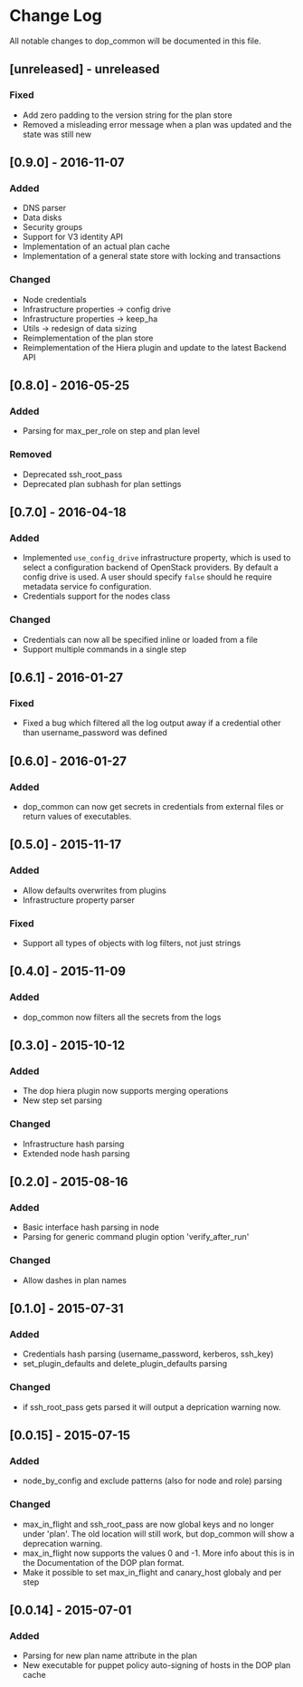 # Change Log
All notable changes to dop_common will be documented in this file.

## [unreleased] - unreleased
### Fixed
- Add zero padding to the version string for the plan store
- Removed a misleading error message when a plan was updated and the state was still new

## [0.9.0] - 2016-11-07
### Added
- DNS parser
- Data disks
- Security groups
- Support for V3 identity API
- Implementation of an actual plan cache
- Implementation of a general state store with locking and transactions

### Changed
- Node credentials
- Infrastructure properties -> config drive
- Infrastructure properties -> keep_ha
- Utils -> redesign of data sizing
- Reimplementation of the plan store
- Reimplementation of the Hiera plugin and update to the latest Backend API

## [0.8.0] - 2016-05-25
### Added
- Parsing for max_per_role on step and plan level

### Removed
- Deprecated ssh_root_pass
- Deprecated plan subhash for plan settings

## [0.7.0] - 2016-04-18
### Added
- Implemented `use_config_drive` infrastructure property, which is used to
  select a configuration backend of OpenStack providers. By default a config
  drive is used. A user should specify `false` should he require metadata
  service fo configuration.
- Credentials support for the nodes class

### Changed
- Credentials can now all be specified inline or loaded from a file
- Support multiple commands in a single step

## [0.6.1] - 2016-01-27
### Fixed
- Fixed a bug which filtered all the log output away if a credential other than
  username_password was defined

## [0.6.0] - 2016-01-27
### Added
- dop_common can now get secrets in credentials from external files or return values of executables.

## [0.5.0] - 2015-11-17
### Added
- Allow defaults overwrites from plugins
- Infrastructure property parser

### Fixed
- Support all types of objects with log filters, not just strings

## [0.4.0] - 2015-11-09
### Added
- dop_common now filters all the secrets from the logs

## [0.3.0] - 2015-10-12
### Added
- The dop hiera plugin now supports merging operations
- New step set parsing

### Changed
- Infrastructure hash parsing
- Extended node hash parsing

## [0.2.0] - 2015-08-16
### Added
- Basic interface hash parsing in node
- Parsing for generic command plugin option 'verify_after_run'

### Changed
- Allow dashes in plan names

## [0.1.0] - 2015-07-31
### Added
- Credentials hash parsing (username_password, kerberos, ssh_key)
- set_plugin_defaults and delete_plugin_defaults parsing

### Changed
- if ssh_root_pass gets parsed it will output a deprication warning now.

## [0.0.15] - 2015-07-15
### Added
- node_by_config and exclude patterns (also for node and role) parsing

### Changed
- max_in_flight and ssh_root_pass are now global keys and no longer under 'plan'.
  The old location will still work, but dop_common will show a deprecation warning.
- max_in_flight now supports the values 0 and -1. More info about this is in the
  Documentation of the DOP plan format.
- Make it possible to set max_in_flight and canary_host globaly and per step

## [0.0.14] - 2015-07-01
### Added
- Parsing for new plan name attribute in the plan
- New executable for puppet policy auto-signing of hosts in the DOP plan cache

